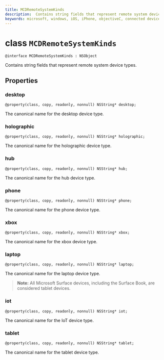```yaml
---
title: MCDRemoteSystemKinds
description:  Contains string fields that represent remote system device types.
keywords: microsoft, windows, iOS, iPhone, objectiveC, connected devices, Project Rome
---
```


# class `MCDRemoteSystemKinds` 

```
@interface MCDRemoteSystemKinds : NSObject
```

Contains string fields that represent remote system device types.

## Properties

### desktop
`@property(class, copy, readonly, nonnull) NSString* desktop;`

The canonical name for the desktop device type.

### holographic
`@property(class, copy, readonly, nonnull) NSString* holographic;`

The canonical name for the holographic device type.

### hub
`@property(class, copy, readonly, nonnull) NSString* hub;`

The canonical name for the hub device type.

### phone
`@property(class, copy, readonly, nonnull) NSString* phone;`

The canonical name for the phone device type.

### xbox
`@property(class, copy, readonly, nonnull) NSString* xbox;`

The canonical name for the xbox device type.

### laptop
`@property(class, copy, readonly, nonnull) NSString* laptop;`

The canonical name for the laptop device type.

> **Note:** All Microsoft Surface devices, including the Surface Book, are considered tablet devices.

### iot
`@property(class, copy, readonly, nonnull) NSString* iot;`

The canonical name for the IoT device type.

### tablet
`@property(class, copy, readonly, nonnull) NSString* tablet;`

The canonical name for the tablet device type.
